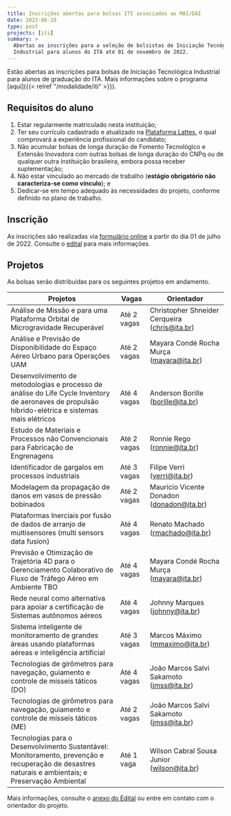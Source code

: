 ```yaml
---
title: Inscrições abertas para bolsas ITI associados ao MAI/DAI
date: 2022-06-28
type: post
projects: [iti]
summary: >
  Abertas as inscrições para a seleção de bolsistas de Iniciação Tecnógica
  Industrial para alunos do ITA até 01 de novembro de 2022.
---
```


Estão abertas as inscrições para bolsas de Iniciação Tecnológica Industrial
para alunos de graduação do ITA.  Mais informações sobre o programa
[aqui]({{< relref "/modalidade/iti" >}}).

## Requisitos do aluno

1. Estar regularmente matriculado nesta instituição;
1. Ter seu currículo cadastrado e atualizado na
   [Plataforma Lattes](http://lattes.cnpq.br/), o qual comprovará a experiência
   profissional do candidato;
1. Não acumular bolsas de longa duração de Fomento Tecnológico e Extensão
   Inovadora com outras bolsas de longa duração do CNPq ou de qualquer outra
   instituição brasileira, embora possa receber suplementação;
1. Não estar vinculado ao mercado de trabalho (**estágio obrigatório não caracteriza-se como vínculo**); e
1. Dedicar-se em tempo adequado às necessidades do projeto, conforme definido
   no plano de trabalho.

## Inscrição

As inscrições são realizadas via [formulário online](https://airtable.com/shrN55S3LmUkFUt1v) a partir do dia 01 de julho de 2022.
Consulte o [edital](/documentos/editais/2022-01.pdf) para mais informações.

## Projetos

As bolsas serão distribuídas para os seguintes projetos em andamento.

Projetos | Vagas | Orientador
-------- | ----- | ----------
Análise de Missão e para uma Plataforma Orbital de Microgravidade Recuperável  |  Até 2 vagas  |  Christopher Shneider Cerqueira (chris@ita.br)
Análise e Previsão de Disponibilidade do Espaço Aéreo Urbano para Operações UAM  |  Até 2 vagas  |  Mayara Condé Rocha Murça (mayara@ita.br)
Desenvolvimento de metodologias e processo de análise do Life Cycle Inventory de aeronaves de propulsão híbrido-elétrica e sistemas mais elétricos  |  Até 4 vagas  |  Anderson Borille (borille@ita.br)
Estudo de Materiais e Processos não Convencionais para Fabricação de Engrenagens  |  Até 2 vagas  |  Ronnie Rego (ronnie@ita.br)
Identificador de gargalos em processos industriais  |  Até 3 vagas  |  Filipe Verri (verri@ita.br)
Modelagem da propagação de danos em vasos de pressão bobinados  |  Até 2 vagas  |  Maurício Vicente Donadon (donadon@ita.br)
Plataformas Inerciais por fusão de dados de arranjo de multisensores (multi sensors data fusion)  |  Até 4 vagas  |  Renato Machado (rmachado@ita.br)
Previsão e Otimização de Trajetória 4D para o Gerenciamento Colaborativo de Fluxo de Tráfego Aéreo em Ambiente TBO  |  Até 4 vagas  |  Mayara Condé Rocha Murça (mayara@ita.br)
Rede neural como alternativa para apoiar a certificação de Sistemas autônomos aéreos  |  Até 4 vagas  |  Johnny Marques (johnny@ita.br)
Sistema inteligente de monitoramento de grandes áreas usando plataformas aéreas e inteligência artificial  |  Até 3 vagas  |  Marcos Máximo (mmaximo@ita.br)
Tecnologias de girômetros para navegação, guiamento e controle de mísseis táticos (DO)  |  Até 4 vagas  |  João Marcos Salvi Sakamoto (jmss@ita.br)
Tecnologias de girômetros para navegação, guiamento e controle de mísseis táticos (ME)  |  Até 2 vagas  |  João Marcos Salvi Sakamoto (jmss@ita.br)
Tecnologias para o Desenvolvimento Sustentável: Monitoramento, prevenção e recuperação de desastres naturais e ambientais; e Preservação Ambiental  |  Até 1 vaga  |   Wilson Cabral Sousa Junior (wilson@ita.br)

Mais informações, consulte o [anexo do Edital](/documentos/editais/2022-01.pdf) ou
entre em contato com o orientador do projeto.
